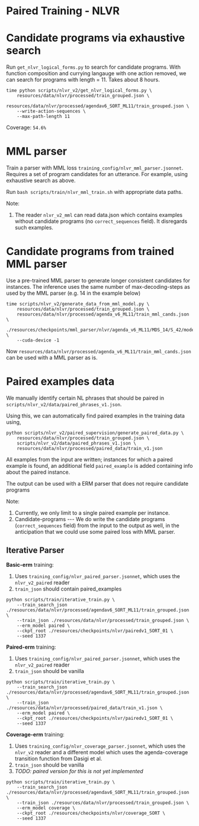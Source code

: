 # Paired Training - NLVR

# Candidate programs via exhaustive search
Run `get_nlvr_logical_forms.py` to search for candidate programs. 
With function composition and currying langauge with one action removed, 
we can search for programs with length = 11. Takes about 8 hours.

```
time python scripts/nlvr_v2/get_nlvr_logical_forms.py \
    resources/data/nlvr/processed/train_grouped.json \
    resources/data/nlvr/processed/agendav6_SORT_ML11/train_grouped.json \
    --write-action-sequences \
    --max-path-length 11
```
Coverage: `54.6%`

# MML parser
Train a parser with MML loss `training_config/nlvr_mml_parser.jsonnet`.
Requires a set of program candidates for an utterance. 
For example, using exhaustive search as above.

Run `bash scripts/train/nlvr_mml_train.sh` with appropriate data paths.

Note:
1. The reader `nlvr_v2_mml` can read data.json which contains examples without candidate programs 
(no `correct_sequences` field). It disregards such examples.

# Candidate programs from trained MML parser
Use a pre-trained MML parser to generate longer consistent candidates for instances.
The inference uses the same number of max-decoding-steps as used by the MML parser
(e.g. 14 in the example below)

```
time scripts/nlvr_v2/generate_data_from_mml_model.py \
    resources/data/nlvr/processed/train_grouped.json \
    resources/data/nlvr/processed/agenda_v6_ML11/train_mml_cands.json \
    ./resources/checkpoints/mml_parser/nlvr/agenda_v6_ML11/MDS_14/S_42/model.tar.gz \
    --cuda-device -1
```
Now `resources/data/nlvr/processed/agenda_v6_ML11/train_mml_cands.json` can be used with a MML parser as is.


# Paired examples data
We manually identify certain NL phrases that should be paired in `scripts/nlvr_v2/data/paired_phrases_v1.json`.

Using this, we can automatically find paired examples in the training data using,
```
python scripts/nlvr_v2/paired_supervision/generate_paired_data.py \
    resources/data/nlvr/processed/train_grouped.json \
    scripts/nlvr_v2/data/paired_phrases_v1.json \
    resources/data/nlvr/processed/paired_data/train_v1.json
```
All examples from the input are written; instances for which a paired example is found,
an additional field `paired_example` is added containing info about the paired instance.

The output can be used with a ERM parser that does not require candidate programs  

Note: 
1. Currently, we only limit to a single paired example per instance.
2. Candidate-programs --- We do write the candidate programs (`correct_sequences` field) 
from the input to the output as well, in the anticipation that we could use some paired loss with MML parser.
 
## Iterative Parser

**Basic-erm** training:
1. Uses `training_config/nlvr_paired_parser.jsonnet`, which uses the `nlvr_v2_paired` reader 
2. `train_json` should contain paired_examples
```
python scripts/train/iterative_train.py \
    --train_search_json ./resources/data/nlvr/processed/agendav6_SORT_ML11/train_grouped.json \
    --train_json ./resources/data/nlvr/processed/train_grouped.json \
    --erm_model paired \
    --ckpt_root ./resources/checkpoints/nlvr/pairedv1_SORT_01 \
    --seed 1337
```

**Paired-erm** training:
1. Uses `training_config/nlvr_paired_parser.jsonnet`, which uses the `nlvr_v2_paired` reader
2. `train_json` should be vanilla
```
python scripts/train/iterative_train.py \
    --train_search_json ./resources/data/nlvr/processed/agendav6_SORT_ML11/train_grouped.json \
    --train_json  ./resources/data/nlvr/processed/paired_data/train_v1.json \
    --erm_model paired \
    --ckpt_root ./resources/checkpoints/nlvr/pairedv1_SORT_01 \
    --seed 1337
```

**Coverage-erm** training:
1. Uses `training_config/nlvr_coverage_parser.jsonnet`, which uses the `nlvr_v2` reader and a different model 
which uses the agenda-coverage transition function from Dasigi et al.
2. `train_json` should be vanilla
3. *TODO: paired version for this is not yet implemented*
```
python scripts/train/iterative_train.py \
    --train_search_json ./resources/data/nlvr/processed/agendav6_SORT_ML11/train_grouped.json \
    --train_json ./resources/data/nlvr/processed/train_grouped.json \
    --erm_model coverage \
    --ckpt_root ./resources/checkpoints/nlvr/coverage_SORT \
    --seed 1337
```





 
 
